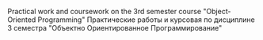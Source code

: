 Practical work and coursework on the 3rd semester course "Object-Oriented Programming" 
Практические работы и курсовая по дисциплине 3 семестра "Объектно Ориентированное Программирование"
